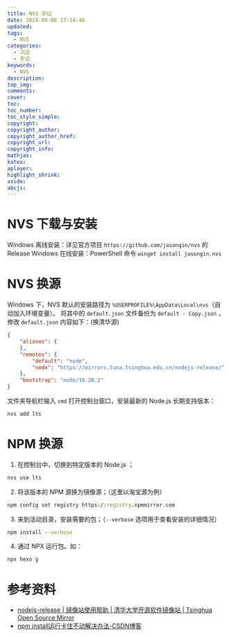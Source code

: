 ```yaml
---
title: NVS 杂记
date: 2024-09-08 17:14:48
updated: 
tags:
  - NVS
categories:
  - 沉淀
  - 手记
keywords: 
  - NVS
description: 
top_img: 
comments: 
cover: 
toc: 
toc_number: 
toc_style_simple: 
copyright: 
copyright_author: 
copyright_author_href: 
copyright_url: 
copyright_info: 
mathjax: 
katex: 
aplayer: 
highlight_shrink: 
aside: 
abcjs:
---
```

# NVS 下载与安装

Windows 离线安装：详见官方项目 `https://github.com/jasongin/nvs` 的 Release
Windows 在线安装：PowerShell 命令 `winget install jasongin.nvs`

# NVS 换源

Windows 下，NVS 默认的安装路径为 `%USERPROFILE%\AppData\Local\nvs`（自动加入环境变量）。
将其中的 `default.json` 文件备份为 `default - Copy.json` ，修改 `default.json` 内容如下：(换清华源)

```json
{
    "aliases": {
    },
    "remotes": {
        "default": "node",
        "node": "https://mirrors.tuna.tsinghua.edu.cn/nodejs-release/"
    },
    "bootstrap": "node/16.20.2"
}
```

文件夹导航栏输入 `cmd` 打开控制台窗口，安装最新的 Node.js 长期支持版本：

```cmd
nvs add lts
```

# NPM 换源

1. 在控制台中，切换到特定版本的 Node.js ；

```cmd
nvs use lts
```

2. 将该版本的 NPM 源换为镜像源；（这里以淘宝源为例）

```cmd
npm config set registry https://registry.npmmirror.com
```

3. 来到活动目录，安装需要的包；（`--verbose` 选项用于查看安装的详细情况）

```cmd
npm install --verbose
```

4. 通过 NPX 运行包。如：

```cmd
npx hexo g
```

# 参考资料

- [nodejs-release | 镜像站使用帮助 | 清华大学开源软件镜像站 | Tsinghua Open Source Mirror](https://mirrors.tuna.tsinghua.edu.cn/help/nodejs-release/)
- [npm install运行卡住不动解决办法-CSDN博客](https://blog.csdn.net/qq_15975233/article/details/141815568)
